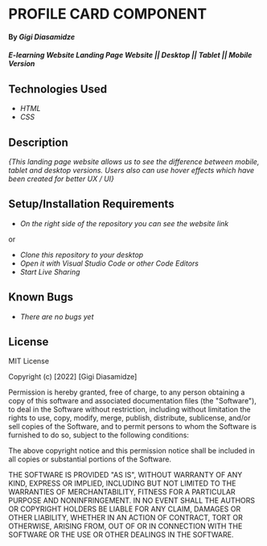 # PROFILE CARD COMPONENT

#### By _**Gigi Diasamidze**_
#### _E-learning Website Landing Page Website || Desktop || Tablet || Mobile Version_

## Technologies Used
* _HTML_
* _CSS_

## Description
_{This landing page website allows us to see the difference between mobile, tablet and desktop versions. Users also can use hover effects which have been created for better UX / UI}_

## Setup/Installation Requirements 
* _On the right side of the repository you can see the website link_

or

* _Clone this repository to your desktop_
* _Open it with Visual Studio Code or other Code Editors_
* _Start Live Sharing_


## Known Bugs
* _There are no bugs yet_

## License
MIT License

Copyright (c) [2022] [Gigi Diasamidze]

Permission is hereby granted, free of charge, to any person obtaining a copy
of this software and associated documentation files (the "Software"), to deal
in the Software without restriction, including without limitation the rights
to use, copy, modify, merge, publish, distribute, sublicense, and/or sell
copies of the Software, and to permit persons to whom the Software is
furnished to do so, subject to the following conditions:

The above copyright notice and this permission notice shall be included in all
copies or substantial portions of the Software.

THE SOFTWARE IS PROVIDED "AS IS", WITHOUT WARRANTY OF ANY KIND, EXPRESS OR
IMPLIED, INCLUDING BUT NOT LIMITED TO THE WARRANTIES OF MERCHANTABILITY,
FITNESS FOR A PARTICULAR PURPOSE AND NONINFRINGEMENT. IN NO EVENT SHALL THE
AUTHORS OR COPYRIGHT HOLDERS BE LIABLE FOR ANY CLAIM, DAMAGES OR OTHER
LIABILITY, WHETHER IN AN ACTION OF CONTRACT, TORT OR OTHERWISE, ARISING FROM,
OUT OF OR IN CONNECTION WITH THE SOFTWARE OR THE USE OR OTHER DEALINGS IN THE
SOFTWARE.